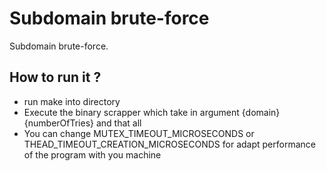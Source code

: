 # Subdomain brute-force
Subdomain brute-force.

## How to run it ?
* run make into directory
* Execute the binary scrapper which take in argument {domain} {numberOfTries} and that all
* You can change MUTEX_TIMEOUT_MICROSECONDS or THEAD_TIMEOUT_CREATION_MICROSECONDS for adapt performance of the program with you machine

